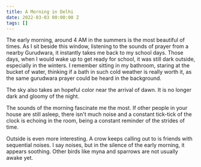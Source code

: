 ```yaml
---
title: A Morning in Delhi
date: 2022-03-03 00:00:00 Z
tags: []
---
```


The early morning, around 4 AM in the summers is the most beautiful of times. As I sit beside this window, listening to the sounds of prayer from a nearby Gurudwara, it instantly takes me back to my school days. Those days, when I would wake up to get ready for school, it was still dark outside, especially in the winters. I remember sitting in my bathroom, staring at the bucket of water, thinking if a bath in such cold weather is really worth it, as the same gurudwara prayer could be heard in the background.


The sky also takes an hopeful color near the arrival of dawn. It is no longer dark and gloomy of the night. 

The sounds of the morning fascinate me the most. If other people in your house are still asleep, there isn't much noise and a constant tick-tick of the clock is echoing in the room, being a constant reminder of the strides of time.

Outside is even more interesting. A crow keeps calling out to is friends with sequential noises. I say noises, but in the silence of the early morning, it appears soothing. Other birds like myna and sparrows are not usually awake yet.